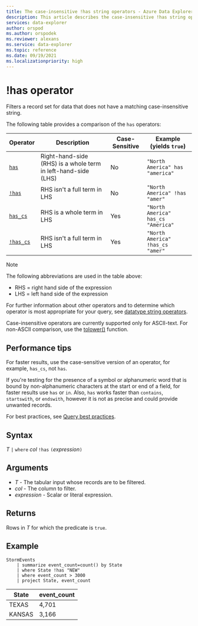 ```yaml
---
title: The case-insensitive !has string operators - Azure Data Explorer
description: This article describes the case-insensitive !has string operator in Azure Data Explorer.
services: data-explorer
author: orspod
ms.author: orspodek
ms.reviewer: alexans
ms.service: data-explorer
ms.topic: reference
ms.date: 09/19/2021
ms.localizationpriority: high
---
```

# !has operator

Filters a record set for data that does not have a matching case-insensitive string.

The following table provides a comparison of the `has` operators:

|Operator   |Description   |Case-Sensitive  |Example (yields `true`)  |
|-----------|--------------|----------------|-------------------------|
|[`has`](has-operator.md) |Right-hand-side (RHS) is a whole term in left-hand-side (LHS) |No |`"North America" has "america"`|
|[`!has`](not-has-operator.md) |RHS isn't a full term in LHS |No |`"North America" !has "amer"`|
|[`has_cs`](has-cs-operator.md) |RHS is a whole term in LHS |Yes |`"North America" has_cs "America"`|
|[`!has_cs`](not-has-cs-operator.md) |RHS isn't a full term in LHS |Yes |`"North America" !has_cs "amer"`|

> [!NOTE]
> The following abbreviations are used in the table above:
>
> * RHS = right hand side of the expression
> * LHS = left hand side of the expression

For further information about other operators and to determine which operator is most appropriate for your query, see [datatype string operators](datatypes-string-operators.md). 

Case-insensitive operators are currently supported only for ASCII-text. For non-ASCII comparison, use the [tolower()](tolowerfunction.md) function.

## Performance tips

For faster results, use the case-sensitive version of an operator, for example, `has_cs`, not `has`.

If you're testing for the presence of a symbol or alphanumeric word that is bound by non-alphanumeric characters at the start or end of a field, for faster results use `has` or `in`. Also, `has` works faster than `contains`, `startswith`, or `endswith`, however it is not as precise and could provide unwanted records.

For best practices, see [Query best practices](best-practices.md).

## Syntax

*T* `|` `where` *col* `!has` `(`*expression*`)`   

## Arguments

* *T* - The tabular input whose records are to be filtered.
* *col* - The column to filter.
* *expression* - Scalar or literal expression.

## Returns

Rows in *T* for which the predicate is `true`.

## Example

<!-- csl: https://help.kusto.windows.net/Samples -->
```kusto
StormEvents
    | summarize event_count=count() by State
    | where State !has "NEW"
    | where event_count > 3000
    | project State, event_count
```

|State|event_count|
|-----|-----------|
|TEXAS|4,701|
|KANSAS|3,166| 